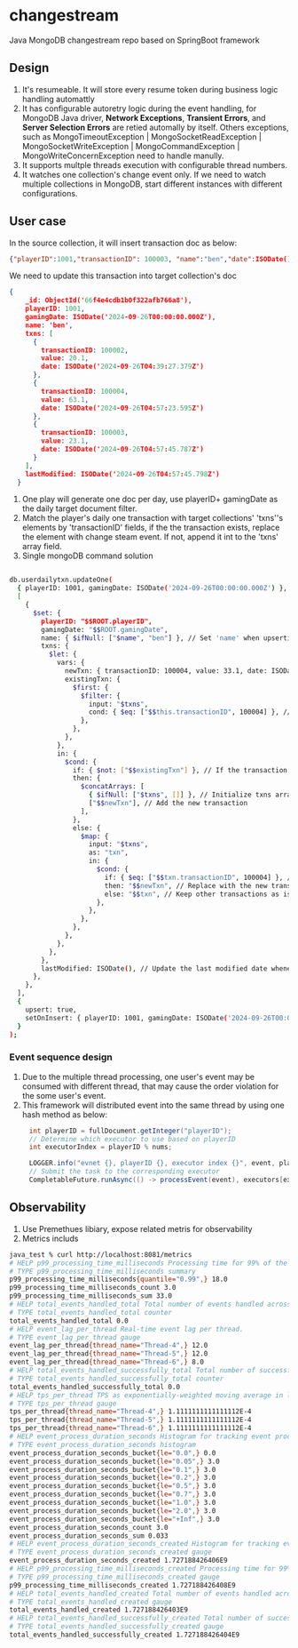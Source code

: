 # changestream
Java MongoDB changestream repo based on SpringBoot framework


## Design
1. It's resumeable. It will store every resume token during business logic handling automattly 
2. It has configurable autoretry logic during the event handling, for MongoDB Java driver, **Network Exceptions**, **Transient Errors**, and **Server Selection Errors** are retied automally by itself. Others exceptions, such as  MongoTimeoutException | MongoSocketReadException | MongoSocketWriteException | MongoCommandException | MongoWriteConcernException need to handle manully. 
3. It supports multple threads execution with configurable thread numbers. 
4. It watches one collection's change event only. If we need to watch multiple collections in MongoDB, start different instances with different configurations. 

## User case
In the source collection, it will insert transaction doc as below:
```json
{"playerID":1001,"transactionID": 100003, "name":"ben","date":ISODate(), "value":23.1})
```
We need to update this transaction into target collection's doc 
```json
{
    _id: ObjectId('66f4e4cdb1b0f322afb766a8'),
    playerID: 1001,
    gamingDate: ISODate('2024-09-26T00:00:00.000Z'),
    name: 'ben',
    txns: [
      {
        transactionID: 100002,
        value: 20.1,
        date: ISODate('2024-09-26T04:39:27.379Z')
      },
      {
        transactionID: 100004,
        value: 63.1,
        date: ISODate('2024-09-26T04:57:23.595Z')
      },
      {
        transactionID: 100003,
        value: 23.1,
        date: ISODate('2024-09-26T04:57:45.787Z')
      }
    ],
    lastModified: ISODate('2024-09-26T04:57:45.798Z')
  }

```
1. One play will generate one doc per day, use playerID+ gamingDate as the daily target document filter.
2. Match the player's daily one transaction with target collections' 'txns''s elements by 'transactionID' fields, if the the transaction exists, replace the element with change steam event. If not, append it int to the 'txns' array field. 
3. Single mongoDB command solution
``` bash

db.userdailytxn.updateOne(
  { playerID: 1001, gamingDate: ISODate('2024-09-26T00:00:00.000Z') }, // Find document by playerID and gamingDate
  [
    {
      $set: {
        playerID: "$$ROOT.playerID",
        gamingDate: "$$ROOT.gamingDate",
        name: { $ifNull: ["$name", "ben"] }, // Set 'name' when upserting
        txns: {
          $let: {
            vars: {
              newTxn: { transactionID: 100004, value: 33.1, date: ISODate() }, // Define the new transaction to be added or updated
              existingTxn: {
                $first: {
                  $filter: {
                    input: "$txns",
                    cond: { $eq: ["$$this.transactionID", 100004] }, // Check for the existence of the new transactionID
                  },
                },
              },
            },
            in: {
              $cond: {
                if: { $not: ["$$existingTxn"] }, // If the transaction does not exist
                then: {
                  $concatArrays: [
                    { $ifNull: ["$txns", []] }, // Initialize txns array if not present
                    ["$$newTxn"], // Add the new transaction
                  ],
                },
                else: {
                  $map: {
                    input: "$txns",
                    as: "txn",
                    in: {
                      $cond: {
                        if: { $eq: ["$$txn.transactionID", 100004] }, // Match to replace only when transactionID matches
                        then: "$$newTxn", // Replace with the new transaction values
                        else: "$$txn", // Keep other transactions as is
                      },
                    },
                  },
                },
              },
            },
          },
        },
        lastModified: ISODate(), // Update the last modified date whenever the document is modified
      },
    },
  ],
  {
    upsert: true, 
    setOnInsert: { playerID: 1001, gamingDate: ISODate('2024-09-26T00:00:00.000Z'), name: 'ben' }, // Ensure these fields are set on insert
  }
);

```

### Event sequence design
1. Due to the multiple thread processing, one user's event may be consumed with different thread, that may cause the order violation for the some user's event.
2. This framework will distributed event into the same thread by using one hash method as below:
```java
     int playerID = fullDocument.getInteger("playerID");
     // Determine which executor to use based on playerID
     int executorIndex = playerID % nums;

     LOGGER.info("evnet {}, playerID {}, executor index {}", event, playerID, executorIndex);
     // Submit the task to the corresponding executor
     CompletableFuture.runAsync(() -> processEvent(event), executors[executorIndex])
```

## Observability
1. Use Premethues libiary, expose related metris for observability 
2. Metrics includs
```bash
java_test % curl http://localhost:8081/metrics
# HELP p99_processing_time_milliseconds Processing time for 99% of the requests in milliseconds.
# TYPE p99_processing_time_milliseconds summary
p99_processing_time_milliseconds{quantile="0.99",} 18.0
p99_processing_time_milliseconds_count 3.0
p99_processing_time_milliseconds_sum 33.0
# HELP total_events_handled_total Total number of events handled across all threads.
# TYPE total_events_handled_total counter
total_events_handled_total 0.0
# HELP event_lag_per_thread Real-time event lag per thread.
# TYPE event_lag_per_thread gauge
event_lag_per_thread{thread_name="Thread-4",} 12.0
event_lag_per_thread{thread_name="Thread-5",} 12.0
event_lag_per_thread{thread_name="Thread-6",} 8.0
# HELP total_events_handled_successfully_total Total number of successful events handled across all threads.
# TYPE total_events_handled_successfully_total counter
total_events_handled_successfully_total 0.0
# HELP tps_per_thread TPS as exponentially-weighted moving average in last 15 minutes per thread.
# TYPE tps_per_thread gauge
tps_per_thread{thread_name="Thread-4",} 1.1111111111111112E-4
tps_per_thread{thread_name="Thread-5",} 1.1111111111111112E-4
tps_per_thread{thread_name="Thread-6",} 1.1111111111111112E-4
# HELP event_process_duration_seconds Histogram for tracking event processing duration.
# TYPE event_process_duration_seconds histogram
event_process_duration_seconds_bucket{le="0.0",} 0.0
event_process_duration_seconds_bucket{le="0.05",} 3.0
event_process_duration_seconds_bucket{le="0.1",} 3.0
event_process_duration_seconds_bucket{le="0.2",} 3.0
event_process_duration_seconds_bucket{le="0.5",} 3.0
event_process_duration_seconds_bucket{le="0.7",} 3.0
event_process_duration_seconds_bucket{le="1.0",} 3.0
event_process_duration_seconds_bucket{le="2.0",} 3.0
event_process_duration_seconds_bucket{le="+Inf",} 3.0
event_process_duration_seconds_count 3.0
event_process_duration_seconds_sum 0.033
# HELP event_process_duration_seconds_created Histogram for tracking event processing duration.
# TYPE event_process_duration_seconds_created gauge
event_process_duration_seconds_created 1.727188426406E9
# HELP p99_processing_time_milliseconds_created Processing time for 99% of the requests in milliseconds.
# TYPE p99_processing_time_milliseconds_created gauge
p99_processing_time_milliseconds_created 1.727188426408E9
# HELP total_events_handled_created Total number of events handled across all threads.
# TYPE total_events_handled_created gauge
total_events_handled_created 1.727188426403E9
# HELP total_events_handled_successfully_created Total number of successful events handled across all threads.
# TYPE total_events_handled_successfully_created gauge
total_events_handled_successfully_created 1.727188426404E9

```